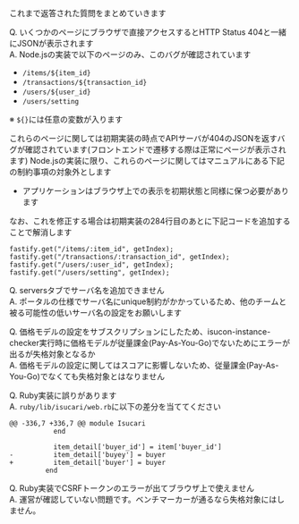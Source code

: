 これまで返答された質問をまとめていきます

Q. いくつかのページにブラウザで直接アクセスするとHTTP Status 404と一緒にJSONが表示されます  
A. Node.jsの実装で以下のページのみ、このバグが確認されています

- `/items/${item_id}`
- `/transactions/${transaction_id}`
- `/users/${user_id}`
- `/users/setting`

※ `${}`には任意の変数が入ります

これらのページに関しては初期実装の時点でAPIサーバが404のJSONを返すバグが確認されています(フロントエンドで遷移する際は正常にページが表示されます)
Node.jsの実装に限り、これらのページに関してはマニュアルにある下記の制約事項の対象外とします

- アプリケーションはブラウザ上での表示を初期状態と同様に保つ必要があります

なお、これを修正する場合は初期実装の284行目のあとに下記コードを追加することで解消します

```
fastify.get("/items/:item_id", getIndex);
fastify.get("/transactions/:transaction_id", getIndex);
fastify.get("/users/:user_id", getIndex);
fastify.get("/users/setting", getIndex);
```

Q. serversタブでサーバ名を追加できません  
A. ポータルの仕様でサーバ名にunique制約がかかっているため、他のチームと被る可能性の低いサーバ名の設定をお願いします

Q. 価格モデルの設定をサブスクリプションにしたため、isucon-instance-checker実行時に価格モデルが従量課金(Pay-As-You-Go)でないためにエラーが出るが失格対象となるか  
A. 価格モデルの設定に関してはスコアに影響しないため、従量課金(Pay-As-You-Go)でなくても失格対象とはなりません

Q. Ruby実装に誤りがあります  
A. `ruby/lib/isucari/web.rb`に以下の差分を当ててください

```
@@ -336,7 +336,7 @@ module Isucari
           end

           item_detail['buyer_id'] = item['buyer_id']
-          item_detail['buyey'] = buyer
+          item_detail['buyer'] = buyer
         end
```

Q. Ruby実装でCSRFトークンのエラーが出てブラウザ上で使えません  
A. 運営が確認していない問題です。ベンチマーカーが通るなら失格対象にはしません。
